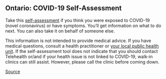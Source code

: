 ## Ontario: COVID-19 Self-Assessment

Take this [self-assessment](https://covid-19.ontario.ca/self-assessment/) if you think you were exposed to COVID-19 (novel coronavirus) or have symptoms. You’ll get information on what to do next.
You can also take it on behalf of someone else.

This information is not intended to provide medical advice. If you have medical questions, consult a health practitioner or [your local public health unit](http://www.health.gov.on.ca/en/common/system/services/phu/locations.aspx).
If the self-assessment tool does not indicate that you should contact Telehealth or/and if your health issue is not linked to COVID-19, walk-in clinics can still assist. However, please call the clinic before coming down.

[Source](https://covid-19.ontario.ca/self-assessment/)
